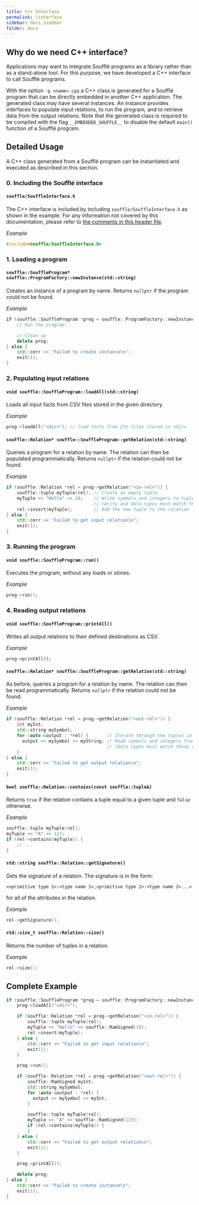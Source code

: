 ```yaml
---
title: C++ Interface
permalink: /interface
sidebar: docs_sidebar
folder: docs
---
```

## Why do we need C++ interface?
Applications may want to integrate Soufflé programs as a library rather than as a stand-alone tool. 
For this purpose, we have developed a C++ interface to call Soufflé programs. 

With the option `-g <name>.cpp` a C++ class is generated for a Soufflé program that can be directly embedded in another C++ application. 
The generated class may have several instances.
An instance provides interfaces to populate input relations, 
to run the program, 
and to retrieve data from the output relations. 
Note that the generated class is required to be compiled with the flag `__EMBEDDED_SOUFFLE__` to disable the default `main()` function of a Soufflé program. 

## Detailed Usage
A C++ class generated from a Soufflé program can be instantiated and executed as described in this section.

### 0. Including the Soufflé interface

#### `souffle/SouffleInterface.h`
The C++ interface is included by including `souffle/SouffleInterface.h` as shown in the example. For any information not covered by this documentation, please refer to [the comments in this header file](https://github.com/souffle-lang/souffle/blob/master/src/include/souffle/SouffleInterface.h).

*Example*

```c++
#include<souffle/SouffleInterface.h>
```

### 1. Loading a program

#### `souffle::SouffleProgram* souffle::ProgramFactory::newInstance(std::string)`

Creates an instance of a program by name. Returns `nullptr` if the program could not be found.

*Example*

```c++
if (souffle::SouffleProgram *prog = souffle::ProgramFactory::newInstance("<name>")) {
    // Run the program...

    // Clean up
    delete prog;
} else {
    std::cerr << "Failed to create instance\n";
    exit(1);
}

```

### 2. Populating input relations

#### `void souffle::SouffleProgram::loadAll(std::string)`

Loads all input facts from CSV files stored in the given directory.

*Example*

```c++
prog->loadAll("<dir>"); // load facts from CSV files stored in <dir>
```

#### `souffle::Relation* souffle::SouffleProgram::getRelation(std::string)`

Queries a program for a relation by name. The relation can then be populated programmatically. Returns `nullptr` if the relation could not be found.

*Example*

```c++
if (souffle::Relation *rel = prog->getRelation("<in-rel>")) {
    souffle::tuple myTuple(rel); // Create an empty tuple
    myTuple << "Hello" << 10;    // Write symbols and integers to tuple
                                 // (Arity and data-types must match those of <in-rel>)
    rel->insert(myTuple);        // Add the new tuple to the relation
} else {
    std::cerr << "Failed to get input relation\n";
    exit(1);
}
```

### 3. Running the program

#### `void souffle::SouffleProgram::run()`

Executes the program, without any loads or stores.

*Example*

```c++
prog->run();
```

### 4. Reading output relations

#### `void souffle::SouffleProgram::printAll()`

Writes all output relations to their defined destinations as CSV.

*Example*

```
prog->printAll();
```

#### `souffle::Relation* souffle::SouffleProgram::getRelation(std::string)`

As before, queries a program for a relation by name. The relation can then be read programmatically. Returns `nullptr` if the relation could not be found.

*Example*

```c++
if (souffle::Relation *rel = prog->getRelation("<out-rel>")) {
    int myInt;
    std::string mySymbol;
    for (auto &output : *rel) {       // Iterate through the tuples in the output relation
      output >> mySymbol >> myString; // Read symbols and integers from each tuple
                                      // (Data-types must match those of <out-rel>)
    }
} else {
    std::cerr << "Failed to get output relation\n";
    exit(1);
}
```

#### `bool souffle::Relation::contains(const souffle::tuple&)`

Returns `true` if the relation contains a tuple equal to a given tuple and `false` otherwise.

*Example*

```c++
souffle::tuple myTuple(rel);
myTuple << "A" << 123;
if (rel->contains(myTuple)) {
    // ...
}
```

#### `std::string souffle::Relation::getSignature()`

Gets the signature of a relation. The signature is in the form:

```
<<primitive type 1>:<type name 1>,<primitive type 2>:<type name 2>...>
```

for all of the attributes in the relation.

*Example*

```c++
rel->getSignature();
```

#### `std::size_t souffle::Relation::size()`

Returns the number of tuples in a relation.

*Example*

```c++
rel->size();
```

## Complete Example

```c++
if (souffle::SouffleProgram *prog = souffle::ProgramFactory::newInstance("<name>")) {
    prog->loadAll("<dir>");

    if (souffle::Relation *rel = prog->getRelation("<in-rel>")) {
        souffle::tuple myTuple(rel);
        myTuple << "Hello" << souffle::RamSigned(10);
        rel->insert(myTuple);
    } else {
        std::cerr << "Failed to get input relation\n";
        exit(1);
    }

    prog->run();

    if (souffle::Relation *rel = prog->getRelation("<out-rel>")) {
        souffle::RamSigned myInt;
        std::string mySymbol;
        for (auto &output : *rel) {
          output >> mySymbol >> myInt;
        }

        souffle::tuple myTuple(rel);
        myTuple << "A" << souffle::RamSigned(123);
        if (rel->contains(myTuple)) {
        }
    } else {
        std::cerr << "Failed to get output relation\n";
        exit(1);
    }

    prog->printAll();

    delete prog;
} else {
    std::cerr << "Failed to create instance\n";
    exit(1);
}
```
